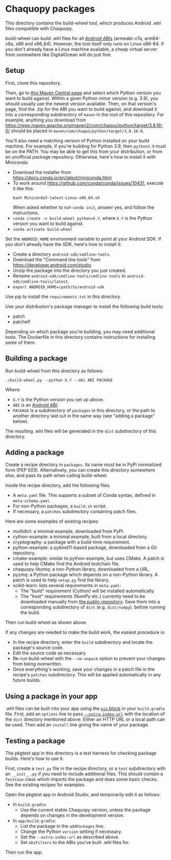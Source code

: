 # Chaquopy packages

This directory contains the build-wheel tool, which produces Android .whl files compatible
with Chaquopy.

build-wheel can build .whl files for all [Android
ABIs](https://developer.android.com/ndk/guides/abis) (armeabi-v7a, arm64-v8a, x86 and
x86_64). However, the tool itself only runs on Linux x86-64. If you don't already have a
Linux machine available, a cheap virtual server from somewhere like DigitalOcean will do
just fine.


## Setup

First, clone this repository.

Then, go to [this Maven Central
page](https://repo.maven.apache.org/maven2/com/chaquo/python/target/) and select which
Python version you want to build against. Within a given Python minor version (e.g. 3.9),
you should usually use the newest version available. Then, on that version's page, find
the .zip for the ABI you want to build against, and download it into a corresponding
subdirectory of `maven` in the root of this repository. For example, anything you download
from https://repo.maven.apache.org/maven2/com/chaquo/python/target/3.8.16-0/ should be
placed in `maven/com/chaquo/python/target/3.8.16-0`.

You'll also need a matching version of Python installed on your build machine. For
example, if you're building for Python 3.9, then `python3.9` must be on the PATH. You may
be able to get this from your distribution, or from an unofficial package repository. 
Otherwise, here's how to install it with Miniconda:

* Download the installer from https://docs.conda.io/en/latest/miniconda.html
* To work around https://github.com/conda/conda/issues/10431, execute it like this: 
  ```
  bash Miniconda3-latest-Linux-x86_64.sh
  ```
  When asked whether to run `conda init`, answer yes, and follow the instructions.
* `conda create -n build-wheel python=X.Y`, where `X.Y` is the Python version you want to
  build against.
* `conda activate build-wheel`

Set the `ANDROID_HOME` environment variable to point at your Android SDK. If you don't
already have the SDK, here's how to install it:

* Create a directory `android-sdk/cmdline-tools`.
* Download the "Command line tools" from https://developer.android.com/studio
* Unzip the package into the directory you just created.
* Rename `android-sdk/cmdline-tools/cmdline-tools` to `android-sdk/cmdline-tools/latest`.
* `export ANDROID_HOME=/path/to/android-sdk`

Use pip to install the `requirements.txt` in this directory.

Use your distribution's package manager to install the following build tools: 
* patch
* patchelf

Depending on which package you're building, you may need additional tools. The Dockerfile
in this directory contains instructions for installing some of them.


## Building a package

Run build-wheel from this directory as follows:

    ./build-wheel.py --python X.Y --abi ABI PACKAGE

Where:

* `X.Y` is the Python version you set up above.
* `ABI` is an [Android ABI](https://developer.android.com/ndk/guides/abis).
* `PACKAGE` is a subdirectory of `packages` in this directory, or the path to another
  directory laid out in the same way (see "adding a package" below).

The resulting .whl files will be generated in the `dist` subdirectory of this directory.


## Adding a package

Create a recipe directory in `packages`. Its name must be in PyPI normalized form (PEP 503).
Alternatively, you can create this directory somewhere else, and pass its path when calling
build-wheel.

Inside the recipe directory, add the following files.

* A `meta.yaml` file. This supports a subset of Conda syntax, defined in `meta-schema.yaml`.
* For non-Python packages, a `build.sh` script.
* If necessary, a `patches` subdirectory containing patch files.

Here are some examples of existing recipes:

* multidict: a minimal example, downloaded from PyPI.
* cython-example: a minimal example, built from a local directory.
* cryptography: a package with a build-time requirement.
* python-example: a pybind11-based package, downloaded from a Git repository.
* cmake-example: similar to python-example, but uses CMake. A patch is used to help CMake
  find the Android toolchain file.
* chaquopy-libzmq: a non-Python library, downloaded from a URL.
* pyzmq: a Python package which depends on a non-Python library. A patch is used to help
  `setup.py` find the library.
* scikit-learn: lists several requirements in `meta.yaml`:
  * The "build" requirement (Cython) will be installed automatically.
  * The "host" requirements (NumPy etc.) currently need to be downloaded manually from
    [the public repository](https://chaquo.com/pypi-7.0/). Save them into a corresponding
    subdirectory of `dist` (e.g. `dist/numpy`). before running the build.

Then run build-wheel as shown above.

If any changes are needed to make the build work, the easiest procedure is:

* In the recipe directory, enter the `build` subdirectory and locate the package's source
  code.
* Edit the source code as necessary.
* Re-run build-wheel with the `--no-unpack` option to prevent your changes from being
  overwritten.
* Once everything's working, save your changes in a patch file in the recipe's `patches`
  subdirectory. This will be applied automatically in any future builds.


## Using a package in your app

.whl files can be built into your app using the [`pip`
block](https://chaquo.com/chaquopy/doc/current/android.html#requirements) in your
`build.gradle` file. First, add an `options` line to pass
[`--extra-index-url`](https://pip.pypa.io/en/stable/cli/pip_install/#cmdoption-extra-index-url)
with the location of the `dist` directory mentioned above. Either an HTTP URL or a local path
can be used. Then add an `install` line giving the name of your package.


## Testing a package

The pkgtest app in this directory is a test harness for checking package builds. Here's
how to use it.

First, create a `test.py` file in the recipe directory, or a `test` subdirectory with an
`__init__.py` if you need to include additional files. This should contain a `TestCase`
class which imports the package and does some basic checks. See the existing recipes for
examples.

Open the pkgtest app in Android Studio, and temporarily edit it as follows:

* In `build.gradle`:
  * Use the current stable Chaquopy version, unless the package depends on changes in the
    development version.
* In `app/build.gradle`:
  * List the package in the `addPackages` line.
  * Change the Python `version` setting if necessary.
  * Set the `--extra-index-url` as described above.
  * Set `abiFilters` to the ABIs you've built .whl files for. 

Then run the app.
